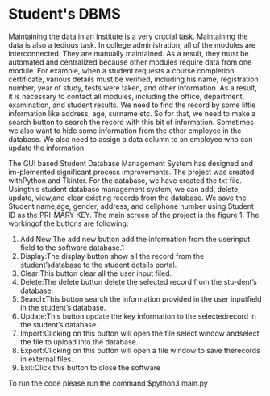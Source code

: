 # Student's DBMS

Maintaining the data in an institute is a very crucial task. Maintaining the data is also a tedious task. In college administration, all of the modules are interconnected. They are manually maintained. As a result, they must be automated and centralized because other modules require data from one module. For example, when a student requests a course completion certificate, various details must be verified, including his name, registration number, year of study, tests were taken, and other information. As a result, it is necessary to contact all modules, including the office, department, examination, and student results. We need to find the record by some little information like address, age, surname etc. So for that, we need to make a search button to search the record with this bit of information. Sometimes we also want to hide some information from the other employee in the database. We also need to assign a data column to an employee who can update the information.

The GUI based Student Database Management System has designed and im-plemented significant process improvements.  The project was created withPython and Tkinter.  For the database, we have created the txt file.  Usingthis student database management system, we can add, delete, update, view,and clear existing records from the database.  We save the Student name,age, gender, address, and cellphone number using Student ID as the PRI-MARY KEY. The main screen of the project is the figure 1.  The workingof the buttons are following:
1.  Add New:The add new button add the information from the userinput field to the software database.1
2.  Display:The display button show all the record from the student’sdatabase to the student details portal.
3.  Clear:This button clear all the user input filed.
4.  Delete:The  delete  button  delete  the  selected  record  from  the  stu-dent’s database.
5.  Search:This button search the information provided in the user inputfield in the student’s database.
6.  Update:This  button  update  the  key  information  to  the  selectedrecord in the student’s database.
7.  Import:Clicking on this button will open the file select window andselect the file to upload into the database.
8.  Export:Clicking on this button will open a file window to save therecords in external files.
9.  Exit:Click this button to close the software

To run the code please run the command $python3 main.py

